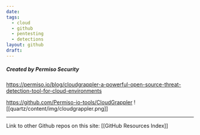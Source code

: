 ```yaml
---
date: 
tags:
  - cloud
  - github
  - pentesting
  - detections
layout: github
draft:
---
```



##### Created by Permiso Security
https://permiso.io/blog/cloudgrappler-a-powerful-open-source-threat-detection-tool-for-cloud-environments

https://github.com/Permiso-io-tools/CloudGrappler
![[quartz/content/img/cloudgrappler.png]]



---
Link to other Github repos on this site: [[GitHub Resources Index]]